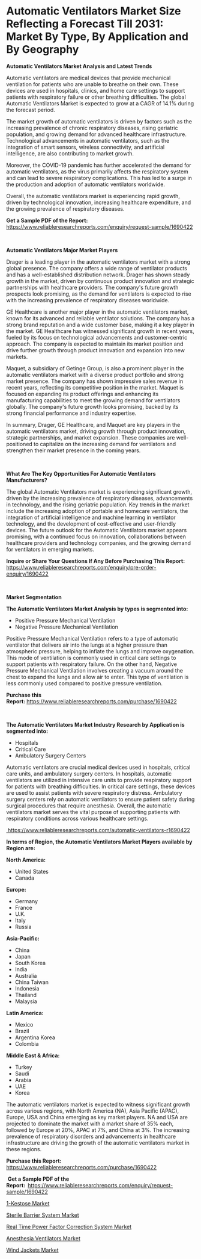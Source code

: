 <p><h1>Automatic Ventilators Market Size Reflecting a Forecast Till 2031: Market By Type, By Application and By Geography</h1></p><p><strong>Automatic Ventilators Market Analysis and Latest Trends</strong></p>
<p><p>Automatic ventilators are medical devices that provide mechanical ventilation for patients who are unable to breathe on their own. These devices are used in hospitals, clinics, and home care settings to support patients with respiratory failure or other breathing difficulties. The global Automatic Ventilators Market is expected to grow at a CAGR of 14.1% during the forecast period.</p><p>The market growth of automatic ventilators is driven by factors such as the increasing prevalence of chronic respiratory diseases, rising geriatric population, and growing demand for advanced healthcare infrastructure. Technological advancements in automatic ventilators, such as the integration of smart sensors, wireless connectivity, and artificial intelligence, are also contributing to market growth.</p><p>Moreover, the COVID-19 pandemic has further accelerated the demand for automatic ventilators, as the virus primarily affects the respiratory system and can lead to severe respiratory complications. This has led to a surge in the production and adoption of automatic ventilators worldwide.</p><p>Overall, the automatic ventilators market is experiencing rapid growth, driven by technological innovation, increasing healthcare expenditure, and the growing prevalence of respiratory diseases.</p></p>
<p><strong>Get a Sample PDF of the Report:&nbsp;</strong> <a href="https://www.reliableresearchreports.com/enquiry/request-sample/1690422">https://www.reliableresearchreports.com/enquiry/request-sample/1690422</a></p>
<p>&nbsp;</p>
<p><strong>Automatic Ventilators Major Market Players</strong></p>
<p><p>Drager is a leading player in the automatic ventilators market with a strong global presence. The company offers a wide range of ventilator products and has a well-established distribution network. Drager has shown steady growth in the market, driven by continuous product innovation and strategic partnerships with healthcare providers. The company's future growth prospects look promising, as the demand for ventilators is expected to rise with the increasing prevalence of respiratory diseases worldwide.</p><p>GE Healthcare is another major player in the automatic ventilators market, known for its advanced and reliable ventilator solutions. The company has a strong brand reputation and a wide customer base, making it a key player in the market. GE Healthcare has witnessed significant growth in recent years, fueled by its focus on technological advancements and customer-centric approach. The company is expected to maintain its market position and drive further growth through product innovation and expansion into new markets.</p><p>Maquet, a subsidiary of Getinge Group, is also a prominent player in the automatic ventilators market with a diverse product portfolio and strong market presence. The company has shown impressive sales revenue in recent years, reflecting its competitive position in the market. Maquet is focused on expanding its product offerings and enhancing its manufacturing capabilities to meet the growing demand for ventilators globally. The company's future growth looks promising, backed by its strong financial performance and industry expertise.</p><p>In summary, Drager, GE Healthcare, and Maquet are key players in the automatic ventilators market, driving growth through product innovation, strategic partnerships, and market expansion. These companies are well-positioned to capitalize on the increasing demand for ventilators and strengthen their market presence in the coming years.</p></p>
<p>&nbsp;</p>
<p><strong>What Are The Key Opportunities For Automatic Ventilators Manufacturers?</strong></p>
<p><p>The global Automatic Ventilators market is experiencing significant growth, driven by the increasing prevalence of respiratory diseases, advancements in technology, and the rising geriatric population. Key trends in the market include the increasing adoption of portable and homecare ventilators, the integration of artificial intelligence and machine learning in ventilator technology, and the development of cost-effective and user-friendly devices. The future outlook for the Automatic Ventilators market appears promising, with a continued focus on innovation, collaborations between healthcare providers and technology companies, and the growing demand for ventilators in emerging markets.</p></p>
<p><strong>Inquire or Share Your Questions If Any Before Purchasing This Report:</strong> <a href="https://www.reliableresearchreports.com/enquiry/pre-order-enquiry/1690422">https://www.reliableresearchreports.com/enquiry/pre-order-enquiry/1690422</a></p>
<p>&nbsp;</p>
<p><strong>Market Segmentation</strong></p>
<p><strong>The Automatic Ventilators Market Analysis by types is segmented into:</strong></p>
<p><ul><li>Positive Pressure Mechanical Ventilation</li><li>Negative Pressure Mechanical Ventilation</li></ul></p>
<p><p>Positive Pressure Mechanical Ventilation refers to a type of automatic ventilator that delivers air into the lungs at a higher pressure than atmospheric pressure, helping to inflate the lungs and improve oxygenation. This mode of ventilation is commonly used in critical care settings to support patients with respiratory failure. On the other hand, Negative Pressure Mechanical Ventilation involves creating a vacuum around the chest to expand the lungs and allow air to enter. This type of ventilation is less commonly used compared to positive pressure ventilation.</p></p>
<p><strong>Purchase this Report:&nbsp;</strong><a href="https://www.reliableresearchreports.com/purchase/1690422">https://www.reliableresearchreports.com/purchase/1690422</a></p>
<p>&nbsp;</p>
<p><strong>The Automatic Ventilators Market Industry Research by Application is segmented into:</strong></p>
<p><ul><li>Hospitals</li><li>Critical Care</li><li>Ambulatory Surgery Centers</li></ul></p>
<p><p>Automatic ventilators are crucial medical devices used in hospitals, critical care units, and ambulatory surgery centers. In hospitals, automatic ventilators are utilized in intensive care units to provide respiratory support for patients with breathing difficulties. In critical care settings, these devices are used to assist patients with severe respiratory distress. Ambulatory surgery centers rely on automatic ventilators to ensure patient safety during surgical procedures that require anesthesia. Overall, the automatic ventilators market serves the vital purpose of supporting patients with respiratory conditions across various healthcare settings.</p></p>
<p><a href="https://www.reliableresearchreports.com/automatic-ventilators-r1690422">&nbsp;https://www.reliableresearchreports.com/automatic-ventilators-r1690422</a></p>
<p><strong>In terms of Region, the Automatic Ventilators Market Players available by Region are:</strong></p>
<p>
    <p> <strong> North America: </strong>
        <ul>
            <li>United States</li>
            <li>Canada</li>
        </ul>
        </p> 
    <p> <strong> Europe: </strong>
        <ul>
            <li>Germany</li>
            <li>France</li>
            <li>U.K.</li>
            <li>Italy</li>
            <li>Russia</li>
        </ul>
        </p> 
    <p> <strong> Asia-Pacific: </strong>
        <ul>
            <li>China</li>
            <li>Japan</li>
            <li>South Korea</li>
            <li>India</li>
            <li>Australia</li>
            <li>China Taiwan</li>
            <li>Indonesia</li>
            <li>Thailand</li>
            <li>Malaysia</li>
        </ul>
        </p> 
    <p> <strong> Latin America: </strong>
        <ul>
            <li>Mexico</li>
            <li>Brazil</li>
            <li>Argentina Korea</li>
            <li>Colombia</li>
        </ul>
        </p> 
    <p> <strong> Middle East & Africa: </strong>
        <ul>
            <li>Turkey</li>
            <li>Saudi</li>
            <li>Arabia</li>
            <li>UAE</li>
            <li>Korea</li>
        </ul>
    </p>
    </p>
<p><p>The automatic ventilators market is expected to witness significant growth across various regions, with North America (NA), Asia Pacific (APAC), Europe, USA and China emerging as key market players. NA and USA are projected to dominate the market with a market share of 35% each, followed by Europe at 20%, APAC at 7%, and China at 3%. The increasing prevalence of respiratory disorders and advancements in healthcare infrastructure are driving the growth of the automatic ventilators market in these regions.</p></p>
<p><strong>Purchase this Report: </strong><a href="https://www.reliableresearchreports.com/purchase/1690422">https://www.reliableresearchreports.com/purchase/1690422</a></p>
<p>&nbsp;<strong>Get a Sample PDF of the Report:&nbsp;&nbsp;</strong><a href="https://www.reliableresearchreports.com/enquiry/request-sample/1690422">https://www.reliableresearchreports.com/enquiry/request-sample/1690422</a></p>
<p><strong></strong></p>
<p><p><a href="https://issuu.com/reportprime-2/docs/1-kestose-market-size-2030.pptx">1-Kestose Market</a></p><p><a href="https://github.com/dimitrishawkinswaynenp91rgz/Market-Research-Report-List-2/blob/main/sterile-barrier-system-market.md">Sterile Barrier System Market</a></p><p><a href="https://www.linkedin.com/pulse/real-time-power-factor-correction-system-market-trends-forecast-iw7ie?trackingId=X%2BWjZ520xcDw2zk7MnmkSw%3D%3D">Real Time Power Factor Correction System Market</a></p><p><a href="https://github.com/gladysalidde/Market-Research-Report-List-1/blob/main/anesthesia-ventilators-market.md">Anesthesia Ventilators Market</a></p><p><a href="https://www.linkedin.com/pulse/wind-jackets-market-size-outlook-forecast-2024-2031-executivex-pxeie?trackingId=nEDoN8mrQNz%2BtNOjGWAfMQ%3D%3D">Wind Jackets Market</a></p></p>